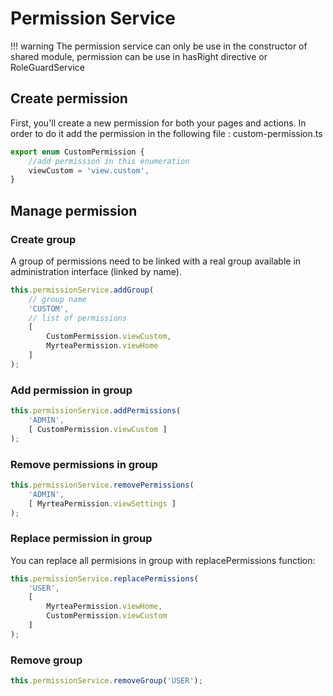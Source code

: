 # Permission Service

!!! warning
    The permission service can only be use in the constructor of shared module, permission can be use in hasRight directive or RoleGuardService

## Create permission

First, you'll create a new permission for both your pages and actions. In order to do it add the permission in the following file : custom-permission.ts

```typescript
export enum CustomPermission {
    //add permission in this enumeration
    viewCustom = 'view.custom',
}
```

## Manage permission

### Create group

A group of permissions need to be linked with a real group available in administration interface (linked by name).

```typescript
this.permissionService.addGroup(
    // group name
    'CUSTOM',
    // list of permissions
    [
        CustomPermission.viewCustom,
        MyrteaPermission.viewHome
    ]
);
```

### Add permission in group

```typescript
this.permissionService.addPermissions(
    'ADMIN',
    [ CustomPermission.viewCustom ]
);
```

### Remove permissions in group

```typescript
this.permissionService.removePermissions(
    'ADMIN',
    [ MyrteaPermission.viewSettings ]
);
```

### Replace permission in group

You can replace all permisions in group with replacePermissions function:

```typescript
this.permissionService.replacePermissions(
    'USER',
    [
        MyrteaPermission.viewHome,
        CustomPermission.viewCustom
    ]
);
```

### Remove group

```typescript
this.permissionService.removeGroup('USER');
```
